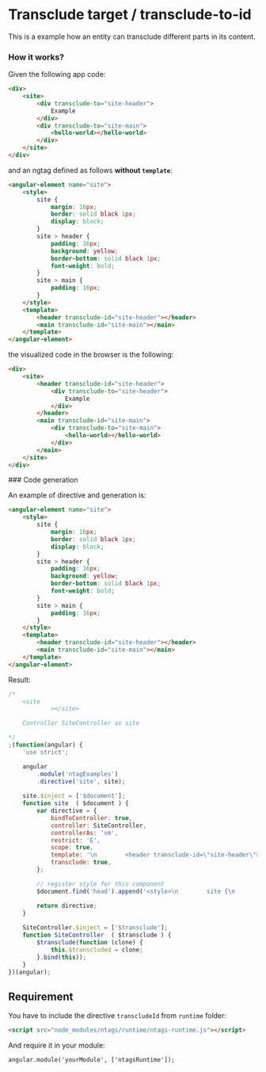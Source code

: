 Transclude target / transclude-to-id
====================================

This is a example how an entity can transclude different parts in its content.


### How it works?

Given the following app code:

```html
<div>
    <site>
        <div transclude-to="site-header">
            Example
        </div>
        <div transclude-to="site-main">
            <hello-world></hello-world>
        </div>
    </site>
</div>
```

and an ngtag defined as follows **without `template`**:

```html
<angular-element name="site">
    <style>
        site {
            margin: 16px;
            border: solid black 1px;
            display: block;
        }
        site > header {
            padding: 16px;
            background: yellow;
            border-bottom: solid black 1px;
            font-weight: bold;
        }
        site > main {
            padding: 16px;
        }
    </style>
    <template>
        <header transclude-id="site-header"></header>
        <main transclude-id="site-main"></main>
    </template>
</angular-element>
```

the visualized code in the browser is the following:

```html
<div>
    <site>
        <header transclude-id="site-header">
            <div transclude-to="site-header">
                Example
            </div>
        </header>
        <main transclude-id="site-main">
            <div transclude-to="site-main">
                <hello-world></hello-world>
            </div>
        </main>
    </site>
</div>
```



### Code generation

An example of directive and generation is:

```html
<angular-element name="site">
    <style>
        site {
            margin: 16px;
            border: solid black 1px;
            display: block;
        }
        site > header {
            padding: 16px;
            background: yellow;
            border-bottom: solid black 1px;
            font-weight: bold;
        }
        site > main {
            padding: 16px;
        }
    </style>
    <template>
        <header transclude-id="site-header"></header>
        <main transclude-id="site-main"></main>
    </template>
</angular-element>
```

Result:

```javascript
/*
	<site
			></site>

	Controller SiteController as site

*/
;(function(angular) {
	'use strict';

	angular
		.module('ntagExamples')
		.directive('site', site);
	
	site.$inject = ['$document'];
	function site  ( $document ) {
		var directive = {
			bindToController: true,
			controller: SiteController,
			controllerAs: 'vm',
			restrict: 'E',
			scope: true,
			template: '\n        <header transclude-id=\"site-header\"></header>\n        <main transclude-id=\"site-main\"></main>\n    ',
			transclude: true,
		};

		// register style for this component
		$document.find('head').append('<style>\n        site {\n            margin: 16px;\n            border: solid black 1px;\n            display: block;\n        }\n        site > header {\n            padding: 16px;\n            background: yellow;\n            border-bottom: solid black 1px;\n            font-weight: bold;\n        }\n        site > main {\n            padding: 16px;\n        }\n    </style>');

		return directive;
	}
	
	SiteController.$inject = ['$transclude'];
	function SiteController  ( $transclude ) {
		$transclude(function (clone) {
			this.$transcluded = clone;
		}.bind(this));
	}
})(angular);
```


Requirement
-----------

You have to include the directive `transcludeId` from `runtime` folder:

```html
<script src="node_modules/ntags/runtime/ntags-runtime.js"></script>
```

And require it in your module:

```javscript
angular.module('yourModule', ['ntagsRuntime']);
```

